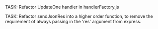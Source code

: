 TASK: Refactor UpdateOne handler in handlerFactory.js

TASK: Refactor sendJsonRes into a higher order function, to remove the requirement of always passing in the 'res' argument from express.
